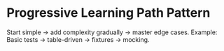 # Progressive Learning Path Pattern
Start simple → add complexity gradually → master edge cases.
Example: Basic tests → table-driven → fixtures → mocking.
